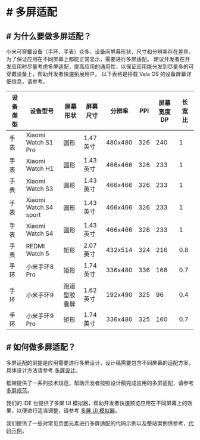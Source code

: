 <!-- 源地址: https://iot.mi.com/vela/quickapp/zh/guide/multi-screens/ -->

# # 多屏适配

## # 为什么要做多屏适配？

小米可穿戴设备（手环、手表）众多，设备间屏幕形状、尺寸和分辨率存在差异，为了保证应用在不同屏幕上都能正常显示，需要进行多屏适配。 建议开发者在开发应用时尽量考虑多屏适配，提高应用的通用性，以保证应用能分发到尽量多的可穿戴设备上，帮助开发者快速拓展用户。 以下表格是搭载 Vela OS 的设备屏幕详细信息，请参考。

设备类型 | 设备型号 | 屏幕形状 | 屏幕尺寸 | 分辨率 | PPI | 屏幕宽度DP | 长宽比  
---|---|---|---|---|---|---|---  
手表 | Xiaomi Watch S1 Pro | 圆形 | 1.47英寸 | 480x480 | 326 | 240 | 1  
手表 | Xiaomi Watch H1 | 圆形 | 1.43英寸 | 466x466 | 326 | 233 | 1  
手表 | Xiaomi Watch S3 | 圆形 | 1.43英寸 | 466x466 | 326 | 233 | 1  
手表 | Xiaomi Watch S4 sport | 圆形 | 1.43英寸 | 466x466 | 326 | 233 | 1  
手表 | Xiaomi Watch S4 | 圆形 | 1.43英寸 | 466x466 | 326 | 233 | 1  
手表 | REDMI Watch 5 | 矩形 | 2.07英寸 | 432x514 | 324 | 216 | 0.8  
手环 | 小米手环8 Pro | 矩形 | 1.74英寸 | 336x480 | 336 | 168 | 0.7  
手环 | 小米手环9 | 跑道型胶囊屏 | 1.62英寸 | 192x490 | 325 | 96 | 0.4  
手环 | 小米手环9 Pro | 矩形 | 1.74英寸 | 336x480 | 325 | 160 | 0.7  
  
## # 如何做多屏适配？

多屏适配的前提是应用需要进行多屏设计，设计稿需要包含不同屏幕的适配方案，具体设计方法请参考 [多屏设计](</vela/quickapp/zh/guide/design/multi-screens.html>)。

框架提供了一系列技术规范，帮助开发者按照设计稿完成应用的多屏适配，请参考 [多屏规范](</vela/quickapp/zh/guide/multi-screens/specs.html>)。

我们的 IDE 也提供了多屏 UI 模拟器，帮助开发者快速预览应用在不同屏幕上的效果，以便进行适当调整，请参考 [多屏 UI 模拟器](</vela/quickapp/zh/tools/debug/multi-screens.html>)。

我们提供了一些对常见页面元素进行多屏适配的代码示例以及整站案例供参考，[代码示例](</vela/quickapp/zh/guide/multi-screens/samples.html>)。
